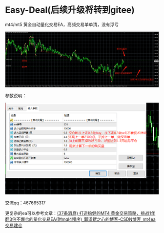 # Easy-Deal(后续升级将转到gitee)
mt4/mt5 黄金自动量化交易EA，高频交易单单清，没有浮亏

<img src="images\image-20221109000345204.png" alt="ed">



参数说明：

<img src="images\image-20221109001416765.png" alt="ed">





交流qq：467665317

更复杂的ea可以参考文章：[(37条消息) 打造稳健的MT4 黄金交易策略，挑战1年翻3倍不爆仓的量化交易EA(附mql4程序)_郭泽斌之心的博客-CSDN博客_mt4ea交易建仓](https://blog.csdn.net/aa84758481/article/details/126648698)

